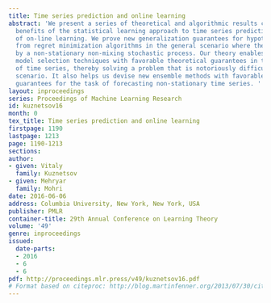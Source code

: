 ```yaml
---
title: Time series prediction and online learning
abstract: 'We present a series of theoretical and algorithmic results combining the
  benefits of the statistical learning approach to time series prediction with that
  of on-line learning. We prove new generalization guarantees for hypotheses derived
  from regret minimization algorithms in the general scenario where the data is generated
  by a non-stationary non-mixing stochastic process. Our theory enables us to derive
  model selection techniques with favorable theoretical guarantees in the scenario
  of time series, thereby solving a problem that is notoriously difficult in that
  scenario. It also helps us devise new ensemble methods with favorable theoretical
  guarantees for the task of forecasting non-stationary time series. '
layout: inproceedings
series: Proceedings of Machine Learning Research
id: kuznetsov16
month: 0
tex_title: Time series prediction and online learning
firstpage: 1190
lastpage: 1213
page: 1190-1213
sections: 
author:
- given: Vitaly
  family: Kuznetsov
- given: Mehryar
  family: Mohri
date: 2016-06-06
address: Columbia University, New York, New York, USA
publisher: PMLR
container-title: 29th Annual Conference on Learning Theory
volume: '49'
genre: inproceedings
issued:
  date-parts:
  - 2016
  - 6
  - 6
pdf: http://proceedings.mlr.press/v49/kuznetsov16.pdf
# Format based on citeproc: http://blog.martinfenner.org/2013/07/30/citeproc-yaml-for-bibliographies/
---
```

